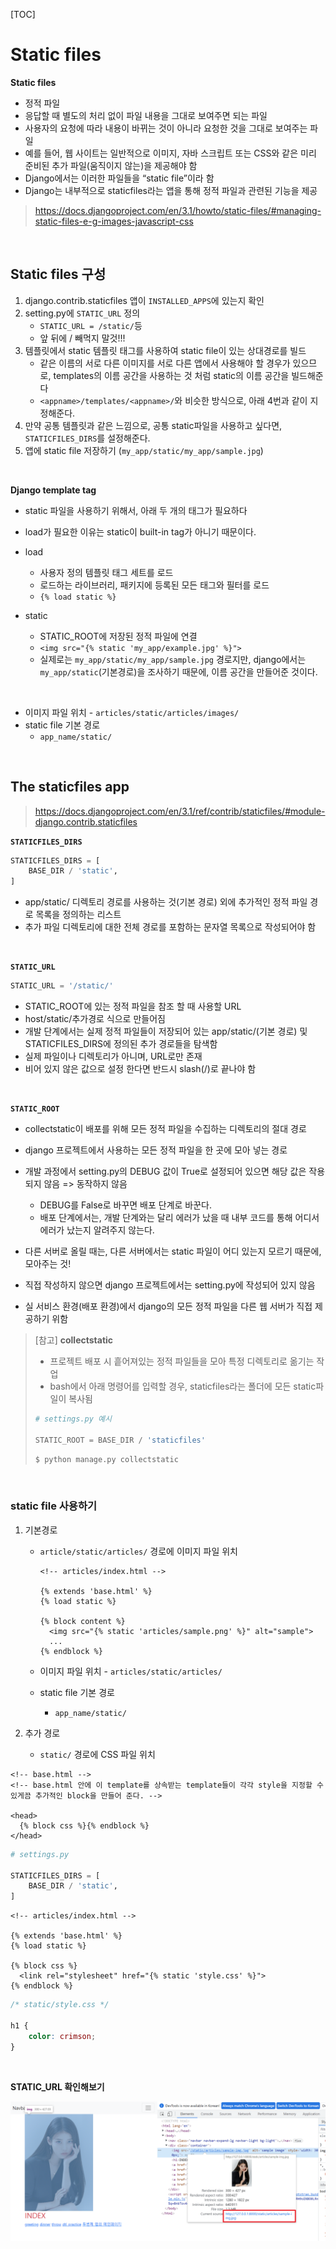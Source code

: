 [TOC]

# Static files

**Static files**

- 정적 파일 
- 응답할 때 별도의 처리 없이 파일 내용을 그대로 보여주면 되는 파일 
- 사용자의 요청에 따라 내용이 바뀌는 것이 아니라 요청한 것을 그대로 보여주는 파일 
- 예를 들어, 웹 사이트는 일반적으로 이미지, 자바 스크립트 또는 CSS와 같은 미리 준비된 추가 파일(움직이지 않는)을 제공해야 함 
- Django에서는 이러한 파일들을 “static file”이라 함
- Django는 내부적으로 staticfiles라는 앱을 통해 정적 파일과 관련된 기능을 제공

> https://docs.djangoproject.com/en/3.1/howto/static-files/#managing-static-files-e-g-images-javascript-css

<br>

## Static files 구성

1. django.contrib.staticfiles 앱이 `INSTALLED_APPS`에 있는지 확인
2. setting.py에 `STATIC_URL` 정의
   - `STATIC_URL = /static/`등
   - 앞 뒤에 / 빼먹지 말것!!!
3. 템플릿에서 static 템플릿 태그를 사용하여 static file이 있는 상대경로를 빌드
   - 같은 이름의 서로 다른 이미지를 서로 다른 앱에서 사용해야 할 경우가 있으므로, templates의 이름 공간을 사용하는 것 처럼 static의 이름 공간을 빌드해준다
   - `<appname>/templates/<appname>/`와 비슷한 방식으로, 아래 4번과 같이 지정해준다.
4. 만약 공통 템플릿과 같은 느낌으로, 공통 static파일을 사용하고 싶다면, `STATICFILES_DIRS`를 설정해준다.
5. 앱에 static file 저장하기 (`my_app/static/my_app/sample.jpg`)

<br>

**Django template tag**

- static 파일을 사용하기 위해서, 아래 두 개의 태그가 필요하다
- load가 필요한 이유는 static이 built-in tag가 아니기 때문이다.

- load
  - 사용자 정의 템플릿 태그 세트를 로드
  - 로드하는 라이브러리, 패키지에 등록된 모든 태그와 필터를 로드 
  - `{% load static %}`
- static
  - STATIC_ROOT에 저장된 정적 파일에 연결
  - `<img src="{% static 'my_app/example.jpg' %}">` 
  - 실제로는 `my_app/static/my_app/sample.jpg` 경로지만, django에서는 `my_app/static`(기본경로)을 조사하기 때문에, 이름 공간을 만들어준 것이다.

<br>

- 이미지 파일 위치 - `articles/static/articles/images/`
- static file 기본 경로
  - `app_name/static/`

<br>

## The staticfiles app

> https://docs.djangoproject.com/en/3.1/ref/contrib/staticfiles/#module-django.contrib.staticfiles

**`STATICFILES_DIRS`**

```python
STATICFILES_DIRS = [
    BASE_DIR / 'static',
]
```

- app/static/ 디렉토리 경로를 사용하는 것(기본 경로) 외에 추가적인 정적 파일 경로 목록을 정의하는 리스트
- 추가 파일 디렉토리에 대한 전체 경로를 포함하는 문자열 목록으로 작성되어야 함

<br>

**`STATIC_URL`**

```python
STATIC_URL = '/static/'
```

- STATIC_ROOT에 있는 정적 파일을 참조 할 때 사용할 URL 
- host/static/추가경로 식으로 만들어짐
- 개발 단계에서는 실제 정적 파일들이 저장되어 있는 app/static/(기본 경로) 및 STATICFILES_DIRS에 정의된 추가 경로들을 탐색함 
- 실제 파일이나 디렉토리가 아니며, URL로만 존재
- 비어 있지 않은 값으로 설정 한다면 반드시 slash(/)로 끝나야 함

<br>

**`STATIC_ROOT`**

- collectstatic이 배포를 위해 모든 정적 파일을 수집하는 디렉토리의 절대 경로 
- django 프로젝트에서 사용하는 모든 정적 파일을 한 곳에 모아 넣는 경로 
- 개발 과정에서 setting.py의 DEBUG 값이 True로 설정되어 있으면 해당 값은 작용되지 않음 => 동작하지 않음 
  - DEBUG를 False로 바꾸면 배포 단계로 바꾼다.
  - 배포 단계에서는, 개발 단계와는 달리 에러가 났을 때 내부 코드를 통해 어디서 에러가 났는지 알려주지 않는다.

- 다른 서버로 올릴 때는, 다른 서버에서는 static 파일이 어디 있는지 모르기 때문에, 모아주는 것!
- 직접 작성하지 않으면 django 프로젝트에서는 setting.py에 작성되어 있지 않음 
- 실 서비스 환경(배포 환경)에서 django의 모든 정적 파일을 다른 웹 서버가 직접 제공하기 위함

> [참고] **collectstatic**
>
> - 프로젝트 배포 시 흩어져있는 정적 파일들을 모아 특정 디렉토리로 옮기는 작업
> - bash에서 아래 명령어를 입력할 경우, staticfiles라는 폴더에 모든 static파일이 복사됨
>
> ```python
> # settings.py 예시
> 
> STATIC_ROOT = BASE_DIR / 'staticfiles'
> ```
>
> ```bash
> $ python manage.py collectstatic
> ```

<br>

### static file 사용하기

1. 기본경로

   - `article/static/articles/` 경로에 이미지 파일 위치

     ```django
     <!-- articles/index.html -->
     
     {% extends 'base.html' %}
     {% load static %}
     
     {% block content %}
       <img src="{% static 'articles/sample.png' %}" alt="sample">
       ...
     {% endblock %}
     ```

   	- 이미지 파일 위치 - `articles/static/articles/`

    - static file 기본 경로
      - `app_name/static/`

2. 추가 경로

   - `static/` 경로에 CSS 파일 위치

```django
<!-- base.html -->
<!-- base.html 안에 이 template를 상속받는 template들이 각각 style을 지정할 수 있게끔 추가적인 block을 만들어 준다. -->

<head>
  {% block css %}{% endblock %}
</head>
```

```python
# settings.py

STATICFILES_DIRS = [
    BASE_DIR / 'static',
]
```

```django
<!-- articles/index.html -->

{% extends 'base.html' %}
{% load static %}

{% block css %}
  <link rel="stylesheet" href="{% static 'style.css' %}">
{% endblock %}
```

```css
/* static/style.css */

h1 {
    color: crimson;
}
```


<br>

**STATIC_URL 확인해보기**

**![Snipaste_2022-03-04_16-17-39](99_django_staticfiles.assets/Snipaste_2022-03-04_16-17-39.png)**
